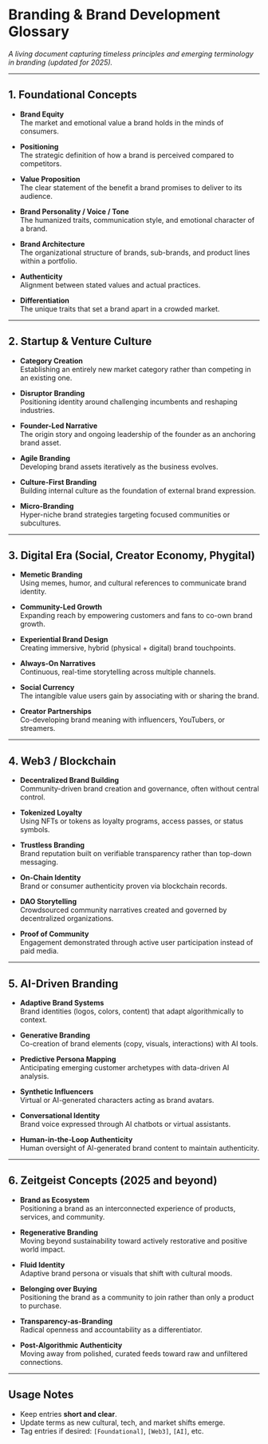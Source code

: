 # Branding & Brand Development Glossary  
*A living document capturing timeless principles and emerging terminology in branding (updated for 2025).*

---

## 1. Foundational Concepts  

- **Brand Equity**  
  The market and emotional value a brand holds in the minds of consumers.  

- **Positioning**  
  The strategic definition of how a brand is perceived compared to competitors.  

- **Value Proposition**  
  The clear statement of the benefit a brand promises to deliver to its audience.  

- **Brand Personality / Voice / Tone**  
  The humanized traits, communication style, and emotional character of a brand.  

- **Brand Architecture**  
  The organizational structure of brands, sub-brands, and product lines within a portfolio.  

- **Authenticity**  
  Alignment between stated values and actual practices.  

- **Differentiation**  
  The unique traits that set a brand apart in a crowded market.  

---

## 2. Startup & Venture Culture  

- **Category Creation**  
  Establishing an entirely new market category rather than competing in an existing one.  

- **Disruptor Branding**  
  Positioning identity around challenging incumbents and reshaping industries.  

- **Founder-Led Narrative**  
  The origin story and ongoing leadership of the founder as an anchoring brand asset.  

- **Agile Branding**  
  Developing brand assets iteratively as the business evolves.  

- **Culture-First Branding**  
  Building internal culture as the foundation of external brand expression.  

- **Micro-Branding**  
  Hyper-niche brand strategies targeting focused communities or subcultures.  

---

## 3. Digital Era (Social, Creator Economy, Phygital)  

- **Memetic Branding**  
  Using memes, humor, and cultural references to communicate brand identity.  

- **Community-Led Growth**  
  Expanding reach by empowering customers and fans to co-own brand growth.  

- **Experiential Brand Design**  
  Creating immersive, hybrid (physical + digital) brand touchpoints.  

- **Always-On Narratives**  
  Continuous, real-time storytelling across multiple channels.  

- **Social Currency**  
  The intangible value users gain by associating with or sharing the brand.  

- **Creator Partnerships**  
  Co-developing brand meaning with influencers, YouTubers, or streamers.  

---

## 4. Web3 / Blockchain  

- **Decentralized Brand Building**  
  Community-driven brand creation and governance, often without central control.  

- **Tokenized Loyalty**  
  Using NFTs or tokens as loyalty programs, access passes, or status symbols.  

- **Trustless Branding**  
  Brand reputation built on verifiable transparency rather than top-down messaging.  

- **On-Chain Identity**  
  Brand or consumer authenticity proven via blockchain records.  

- **DAO Storytelling**  
  Crowdsourced community narratives created and governed by decentralized organizations.  

- **Proof of Community**  
  Engagement demonstrated through active user participation instead of paid media.  

---

## 5. AI-Driven Branding  

- **Adaptive Brand Systems**  
  Brand identities (logos, colors, content) that adapt algorithmically to context.  

- **Generative Branding**  
  Co-creation of brand elements (copy, visuals, interactions) with AI tools.  

- **Predictive Persona Mapping**  
  Anticipating emerging customer archetypes with data-driven AI analysis.  

- **Synthetic Influencers**  
  Virtual or AI-generated characters acting as brand avatars.  

- **Conversational Identity**  
  Brand voice expressed through AI chatbots or virtual assistants.  

- **Human-in-the-Loop Authenticity**  
  Human oversight of AI-generated brand content to maintain authenticity.  

---

## 6. Zeitgeist Concepts (2025 and beyond)  

- **Brand as Ecosystem**  
  Positioning a brand as an interconnected experience of products, services, and community.  

- **Regenerative Branding**  
  Moving beyond sustainability toward actively restorative and positive world impact.  

- **Fluid Identity**  
  Adaptive brand persona or visuals that shift with cultural moods.  

- **Belonging over Buying**  
  Positioning the brand as a community to join rather than only a product to purchase.  

- **Transparency-as-Branding**  
  Radical openness and accountability as a differentiator.  

- **Post-Algorithmic Authenticity**  
  Moving away from polished, curated feeds toward raw and unfiltered connections.  

---

## Usage Notes  
- Keep entries **short and clear**.  
- Update terms as new cultural, tech, and market shifts emerge.  
- Tag entries if desired: `[Foundational]`, `[Web3]`, `[AI]`, etc. 

